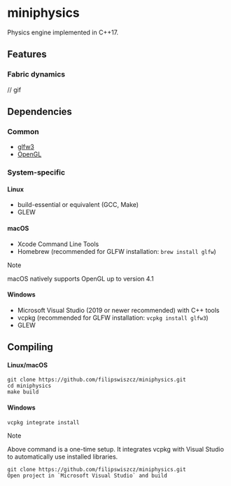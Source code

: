 # miniphysics
Physics engine implemented in C++17.

## Features
### Fabric dynamics
// gif

## Dependencies
### Common
* [glfw3](https://github.com/glfw/glfw)
* [OpenGL](https://opengl.org/)
### System-specific
#### Linux
* build-essential or equivalent (GCC, Make)
* GLEW
#### macOS
* Xcode Command Line Tools
* Homebrew (recommended for GLFW installation: `brew install glfw`)
> [!NOTE]
> macOS natively supports OpenGL up to version 4.1
#### Windows
* Microsoft Visual Studio (2019 or newer recommended) with C++ tools
* vcpkg (recommended for GLFW installation: `vcpkg install glfw3`)
* GLEW

## Compiling
#### Linux/macOS
```
git clone https://github.com/filipswiszcz/miniphysics.git
cd miniphysics
make build
```
#### Windows
```
vcpkg integrate install
```
> [!NOTE]
> Above command is a one-time setup. It integrates vcpkg with Visual Studio to automatically use installed libraries.
```
git clone https://github.com/filipswiszcz/miniphysics.git
Open project in `Microsoft Visual Studio` and build
```
